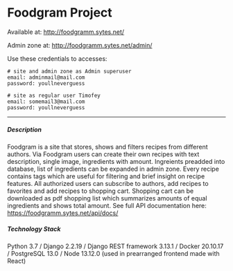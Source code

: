 # Foodgram Project #
Available at: http://foodgramm.sytes.net/

Admin zone at: http://foodgramm.sytes.net/admin/

Use these credentials to accesses:
```
# site and admin zone as Admin superuser
email: adminmail@mail.com
password: youllneverguess

# site as regular user Timofey
email: somemail3@mail.com
password: youllneverguess
```
---

##### Description #####
Foodgram is a site that stores, shows and filters recipes from different authors. Via Foodgram users can create their own recipes with text description, single image, ingredients with amount. Ingreients preadded into database, list of ingredients can be expanded in admin zone. Every recipe contains tags which are useful for filtering and brief insight on recipe features. All authorized users can subscribe to authors, add recipes to favorites and add recipes to shopping cart. Shopping cart can be downloaded as pdf shopping list which summarizes amounts of equal ingredients and shows total amount. See full API documentation here: https://foodgramm.sytes.net/api/docs/

##### Technology Stack #####
Python 3.7 / Django 2.2.19 / Django REST framework 3.13.1 / Docker 20.10.17 / PostgreSQL 13.0 / Node 13.12.0 (used in prearranged frontend made with React)